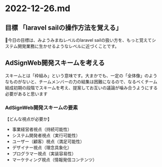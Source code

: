 # 2022-12-26.md

## 目標 「laravel sailの操作方法を覚える」

🐯今日の目標は、みようみまねレベルのlaravel sailの扱い方を、もっと覚えてシステム開発業務に生かせるようなレベルに近づくことです。

## AdSignWeb開発スキームを考える

スキームとは「枠組み」という意味です。大まかでも、一定の「全体像」のようなものがないと、チームメンバーの力の結集は困難になるので、なるべくチーム結成初期の段階でスキームを考え、提案してお互いの議論が噛み合うようにする必要があると思います

### AdSignWeb開発スキームの要素

【どんな視点が必要か】
- 事業経営者視点（持続可能性）
- システム開発者視点（実行可能性）
- ユーザー（顧客）視点（満足可能性）
- デザイナー視点（理念具象化）
- プログラマー視点（実装容易性）
- マーケティング視点（情報発信コンテンツ）

